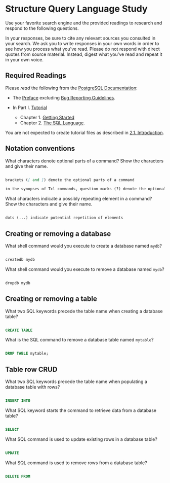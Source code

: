 # Structure Query Language Study

Use your favorite search engine and the provided readings to research and
respond to the following questions.

In your responses, be sure to cite any relevant sources you consulted in your
search. We ask you to write responses in your own words in order to see how you
process what you've read. Please do not respond with direct quotes from source
material. Instead, digest what you've read and repeat it in your own voice.

## Required Readings

Please _read_ the following from the [PostgreSQL
Documentation](http://www.postgresql.org/docs/9.5/static/index.html):

-   The [Preface](http://www.postgresql.org/docs/9.5/static/preface.html)
excluding [Bug Reporting
Guidelines](http://www.postgresql.org/docs/9.5/static/bug-reporting.html).
-   In Part I. [Tutorial](http://www.postgresql.org/docs/9.5/static/tutorial.html)

    -   Chapter 1. [Getting Started](http://www.postgresql.org/docs/9.5/static/tutorial-start.html)
    -   Chapter 2. [The SQL Language](http://www.postgresql.org/docs/9.5/static/tutorial-sql.html).

You are not expected to create tutorial files as described in [2.1.
Introduction](http://www.postgresql.org/docs/9.5/static/tutorial-sql-intro.html).

## Notation conventions

What characters denote optional parts of a command?
Show the characters and give their name.

```md

brackets ([ and ]) denote the optional parts of a command

in the synopses of Tcl commands, question marks (?) denote the optional parts

```

What characters indicate a possibly repeating element in a command?
Show the characters and give their name.

```md

dots (...) indicate potential repetition of elements

```

## Creating or removing a database

What shell command would you execute to create a database named `mydb`?

```sh

createdb mydb

```

What shell command would you execute to remove a database named `mydb`?

```sh

dropdb mydb

```

## Creating or removing a table

What two SQL keywords precede the table name when creating a database table?

```sql

CREATE TABLE

```

What is the SQL command to remove a database table named `mytable`?

```sql

DROP TABLE mytable;

```

## Table row CRUD

What two SQL keywords precede the table name when populating
a database table with rows?

```sql

INSERT INTO

```

What SQL keyword starts the command to retrieve data from a database table?

```sql

SELECT

```

What SQL command is used to update existing rows in a database table?

```sql

UPDATE

```

What SQL command is used to remove rows from a database table?

```sql

DELETE FROM

```
